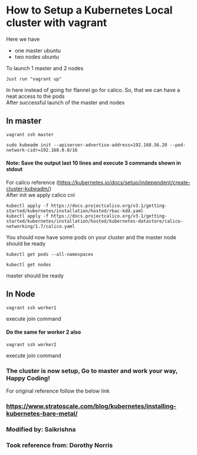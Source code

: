 # How to Setup a Kubernetes Local cluster with vagrant
Here we have 
  * one master ubuntu <br />
  * two nodes ubuntu <br />

To launch 1 master and 2 nodes
```
Just run "vagrant up"
```
In here instead of going for flannel go for calico. So, that we can have a neat access to the pods <br />
After successful launch of the master and nodes <br />
## In master
```
vagrant ssh master
```
```
sudo kubeadm init --apiserver-advertise-address=192.168.56.20 --pod-network-cidr=192.168.0.0/16
```
#### Note: Save the output last 10 lines and execute 3 commands shown in stdout <br />
For calico reference (https://kubernetes.io/docs/setup/independent/create-cluster-kubeadm/) <br />
After init we apply calico cni <br />
```
kubectl apply -f https://docs.projectcalico.org/v3.1/getting-started/kubernetes/installation/hosted/rbac-kdd.yaml
kubectl apply -f https://docs.projectcalico.org/v3.1/getting-started/kubernetes/installation/hosted/kubernetes-datastore/calico-networking/1.7/calico.yaml
```
You should now have some pods on your cluster and the master node should be ready <br />
```
kubectl get pods --all-namespaces
```
```
kubectl get nodes
```
master should be ready <br />

## In Node

```
vagrant ssh worker1
```
execute join command 
#### Do the same for worker 2 also
```
vagrant ssh worker2
```
execute join command 

### The cluster is now setup, Go to master and work your way, Happy Coding!

For original reference follow the below link 
### https://www.stratoscale.com/blog/kubernetes/installing-kubernetes-bare-metal/

### Modified by: Saikrishna
### Took reference from: Dorothy Norris
